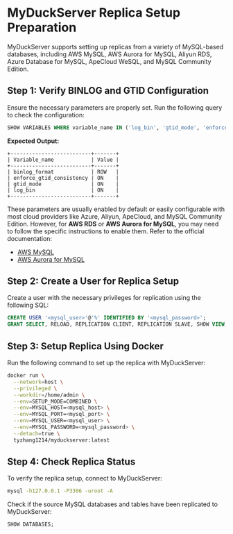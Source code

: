 # MyDuckServer Replica Setup Preparation

MyDuckServer supports setting up replicas from a variety of MySQL-based databases, including AWS MySQL, AWS Aurora for MySQL, Aliyun RDS, Azure Database for MySQL, ApeCloud WeSQL, and MySQL Community Edition.

## Step 1: Verify BINLOG and GTID Configuration

Ensure the necessary parameters are properly set. Run the following query to check the configuration:

```sql
SHOW VARIABLES WHERE variable_name IN ('log_bin', 'gtid_mode', 'enforce_gtid_consistency', 'binlog_format');
```

**Expected Output:**

```plaintext
+--------------------------+-------+
| Variable_name            | Value |
+--------------------------+-------+
| binlog_format            | ROW   |
| enforce_gtid_consistency | ON    |
| gtid_mode                | ON    |
| log_bin                  | ON    |
+--------------------------+-------+
```

These parameters are usually enabled by default or easily configurable with most cloud providers like Azure, Aliyun, ApeCloud, and MySQL Community Edition. However, for **AWS RDS** or **AWS Aurora for MySQL**, you may need to follow the specific instructions to enable them. Refer to the official documentation:
- [AWS MySQL](https://docs.aws.amazon.com/AmazonRDS/latest/UserGuide/USER_LogAccess.MySQL.BinaryFormat.html)
- [AWS Aurora for MySQL](https://docs.aws.amazon.com/AmazonRDS/latest/AuroraUserGuide/USER_LogAccess.MySQL.BinaryFormat.html)

## Step 2: Create a User for Replica Setup

Create a user with the necessary privileges for replication using the following SQL:

```sql
CREATE USER '<mysql_user>'@'%' IDENTIFIED BY '<mysql_password>';
GRANT SELECT, RELOAD, REPLICATION CLIENT, REPLICATION SLAVE, SHOW VIEW, EVENT ON *.* TO '<mysql_user>'@'%';
```

## Step 3: Setup Replica Using Docker

Run the following command to set up the replica with MyDuckServer:

```bash
docker run \
  --network=host \
  --privileged \
  --workdir=/home/admin \
  --env=SETUP_MODE=COMBINED \
  --env=MYSQL_HOST=<mysql_host> \
  --env=MYSQL_PORT=<mysql_port> \
  --env=MYSQL_USER=<mysql_user> \
  --env=MYSQL_PASSWORD=<mysql_password> \
  --detach=true \
  tyzhang1214/myduckserver:latest
```

## Step 4: Check Replica Status

To verify the replica setup, connect to MyDuckServer:

```bash
mysql -h127.0.0.1 -P3306 -uroot -A
```

Check if the source MySQL databases and tables have been replicated to MyDuckServer:

```sql
SHOW DATABASES;
```